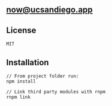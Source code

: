 ## now@ucsandiego.app

## License

	MIT

## Installation

	// From project folder run:
	npm install

	// Link third party modules with rnpm
	rnpm link
